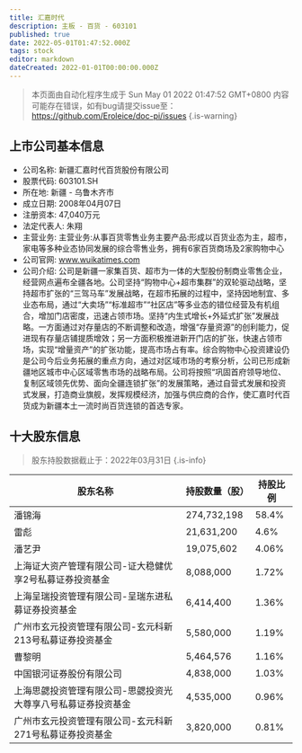 ```yaml
---
title: 汇嘉时代
description: 主板 - 百货 - 603101
published: true
date: 2022-05-01T01:47:52.000Z
tags: stock
editor: markdown
dateCreated: 2022-01-01T00:00:00.000Z
---
```


> 本页面由自动化程序生成于 Sun May 01 2022 01:47:52 GMT+0800
> 内容可能存在错误，如有bug请提交issue至：https://github.com/Eroleice/doc-pi/issues
{.is-warning}

## 上市公司基本信息
- 公司名称: 新疆汇嘉时代百货股份有限公司
- 股票代码: 603101.SH
- 所在地: 新疆 - 乌鲁木齐市
- 成立日期: 2008年04月07日
- 注册资本: 47,040万元
- 法定代表人: 朱翔
- 主营业务: 主营业务:从事百货零售业务主要产品:形成以百货业态为主，超市，家电等多种业态协同发展的综合零售业务，拥有6家百货商场及2家购物中心
- 公司官网: www.wuikatimes.com
- 公司介绍: 公司是新疆一家集百货、超市为一体的大型股份制商业零售企业，经营网点遍布全疆各地。公司坚持“购物中心+超市集群”的双轮驱动战略，坚持超市扩张的“三驾马车”发展战略，在超市拓展的过程中，坚持因地制宜、多业态布局，通过“大卖场”“标准超市”“社区店”等多业态的错位经营及有机组合，增加门店密度，迅速占领市场。坚持“内生式增长+外延式扩张”发展战略。一方面通过对存量店的不断调整和改造，增强“存量资源”的创利能力，促进现有存量店铺提质增效；另一方面积极推进新开门店的扩张，快速占领市场，实现“增量资产”的扩张功能，提高市场占有率。综合购物中心投资建设仍是公司今后业务拓展的重点方向，通过对区域市场的考察分析，公司已形成新疆地区城市中心区域零售市场的战略布局。公司将按照“巩固首府领导地位、复制区域领先优势、面向全疆连锁扩张”的发展策略，通过自营式发展和投资式发展，打造商业旗舰，发挥规模经济，加强与供应商的合作，使汇嘉时代百货成为新疆本土一流时尚百货连锁的首选专家。


## 十大股东信息
> 股东持股数据截止于：2022年03月31日
{.is-info}

| 股东名称 | 持股数量（股） | 持股比例 |
| --- | --- | --- |
| 潘锦海 | 274,732,198 | 58.4% |
| 雷彪 | 21,631,200 | 4.6% |
| 潘艺尹 | 19,075,602 | 4.06% |
| 上海证大资产管理有限公司-证大稳健优享2号私募证券投资基金 | 8,088,000 | 1.72% |
| 上海呈瑞投资管理有限公司-呈瑞东进私募证券投资基金 | 6,414,400 | 1.36% |
| 广州市玄元投资管理有限公司-玄元科新213号私募证券投资基金 | 5,580,000 | 1.19% |
| 曹黎明 | 5,464,576 | 1.16% |
| 中国银河证券股份有限公司 | 4,838,000 | 1.03% |
| 上海思勰投资管理有限公司-思勰投资光大尊享八号私募证券投资基金 | 4,535,000 | 0.96% |
| 广州市玄元投资管理有限公司-玄元科新271号私募证券投资基金 | 3,820,000 | 0.81% |




